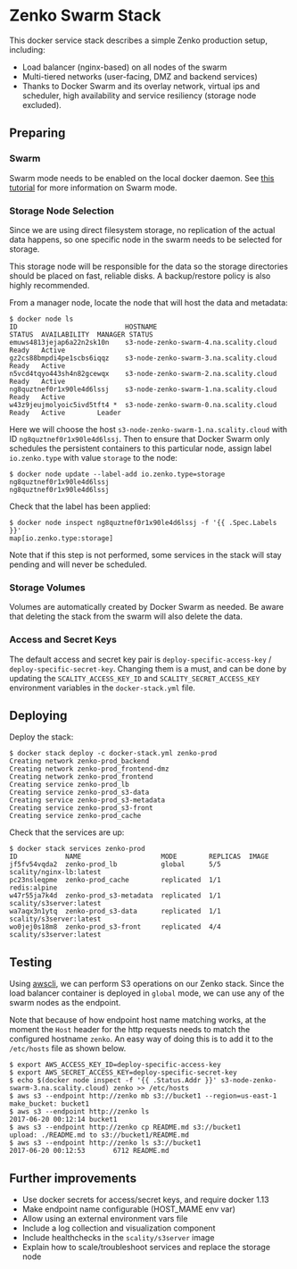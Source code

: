 # Zenko Swarm Stack

This docker service stack describes a simple Zenko production setup, including:

* Load balancer (nginx-based) on all nodes of the swarm
* Multi-tiered networks (user-facing, DMZ and backend services)
* Thanks to Docker Swarm and its overlay network, virtual ips and scheduler,
  high availability and service resiliency (storage node excluded).

## Preparing

### Swarm

Swarm mode needs to be enabled on the local docker daemon. See
[this tutorial](https://docs.docker.com/engine/swarm/swarm-tutorial/)
for more information on Swarm mode.

### Storage Node Selection

Since we are using direct filesystem storage, no replication of the actual data
happens, so one specific node in the swarm needs to be selected for storage.

This storage node will be responsible for the data so the storage directories
should be placed on fast, reliable disks. A backup/restore policy is also highly
recommended.

From a manager node, locate the node that will host the data and metadata:

```shell
$ docker node ls
ID                           HOSTNAME                                STATUS  AVAILABILITY  MANAGER STATUS
emuws4813jejap6a22n2sk10n    s3-node-zenko-swarm-4.na.scality.cloud  Ready   Active
gz2cs88bmpdi4pe1scbs6iqqz    s3-node-zenko-swarm-3.na.scality.cloud  Ready   Active
n5vcd4tqyo443sh4n82gcewqx    s3-node-zenko-swarm-2.na.scality.cloud  Ready   Active
ng8quztnef0r1x90le4d6lssj    s3-node-zenko-swarm-1.na.scality.cloud  Ready   Active
w43z9jeujmolyoic5ivd5tft4 *  s3-node-zenko-swarm-0.na.scality.cloud  Ready   Active        Leader
```

Here we will choose the host `s3-node-zenko-swarm-1.na.scality.cloud` with ID
`ng8quztnef0r1x90le4d6lssj`. Then to ensure that Docker Swarm only schedules the
persistent containers to this particular node, assign label `io.zenko.type` with
value `storage` to the node:

```shell
$ docker node update --label-add io.zenko.type=storage ng8quztnef0r1x90le4d6lssj
ng8quztnef0r1x90le4d6lssj
```

Check that the label has been applied:

```shell
$ docker node inspect ng8quztnef0r1x90le4d6lssj -f '{{ .Spec.Labels }}'
map[io.zenko.type:storage]
```

Note that if this step is not performed, some services in the stack will stay
pending and will never be scheduled.

### Storage Volumes

Volumes are automatically created by Docker Swarm as needed. Be aware that
deleting the stack from the swarm will also delete the data.

### Access and Secret Keys

The default access and secret key pair is `deploy-specific-access-key` /
`deploy-specific-secret-key`. Changing them is a must, and can be done by
updating the `SCALITY_ACCESS_KEY_ID` and `SCALITY_SECRET_ACCESS_KEY` environment
variables in the `docker-stack.yml` file.

## Deploying

Deploy the stack:

```shell
$ docker stack deploy -c docker-stack.yml zenko-prod
Creating network zenko-prod_backend
Creating network zenko-prod_frontend-dmz
Creating network zenko-prod_frontend
Creating service zenko-prod_lb
Creating service zenko-prod_s3-data
Creating service zenko-prod_s3-metadata
Creating service zenko-prod_s3-front
Creating service zenko-prod_cache
```

Check that the services are up:

```shell
$ docker stack services zenko-prod
ID            NAME                    MODE        REPLICAS  IMAGE
jf5fv54vqda2  zenko-prod_lb           global      5/5       scality/nginx-lb:latest
pc23nsleqpme  zenko-prod_cache        replicated  1/1       redis:alpine
w47r55ja7k4d  zenko-prod_s3-metadata  replicated  1/1       scality/s3server:latest
wa7aqx3n1ytq  zenko-prod_s3-data      replicated  1/1       scality/s3server:latest
wo0jej0s18m8  zenko-prod_s3-front     replicated  4/4       scality/s3server:latest
```

## Testing

Using [awscli](https://aws.amazon.com/cli/), we can perform S3 operations
on our Zenko stack. Since the load balancer container is deployed in `global`
mode, we can use any of the swarm nodes as the endpoint.

Note that because of how endpoint host name matching works, at the moment the
`Host` header for the http requests needs to match the configured hostname
`zenko`. An easy way of doing this is to add it to the `/etc/hosts` file as
shown below.

```shell
$ export AWS_ACCESS_KEY_ID=deploy-specific-access-key
$ export AWS_SECRET_ACCESS_KEY=deploy-specific-secret-key
$ echo $(docker node inspect -f '{{ .Status.Addr }}' s3-node-zenko-swarm-3.na.scality.cloud) zenko >> /etc/hosts
$ aws s3 --endpoint http://zenko mb s3://bucket1 --region=us-east-1
make_bucket: bucket1
$ aws s3 --endpoint http://zenko ls
2017-06-20 00:12:14 bucket1
$ aws s3 --endpoint http://zenko cp README.md s3://bucket1
upload: ./README.md to s3://bucket1/README.md
$ aws s3 --endpoint http://zenko ls s3://bucket1
2017-06-20 00:12:53       6712 README.md
```

## Further improvements

* Use docker secrets for access/secret keys, and require docker 1.13
* Make endpoint name configurable (HOST_MAME env var)
* Allow using an external environment vars file
* Include a log collection and visualization component
* Include healthchecks in the `scality/s3server` image
* Explain how to scale/troubleshoot services and replace the storage node
